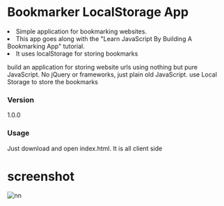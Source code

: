 # Bookmarker LocalStorage App

<li>Simple application for bookmarking websites. </li>
<li> This app goes along with the "Learn JavaScript By Building A Bookmarking App" tutorial. </li>
<li> It uses localStorage for storing bookmarks </li>

build an application for storing website urls using nothing but pure JavaScript. No jQuery or frameworks, just plain old JavaScript.
use Local Storage to store the bookmarks


### Version
1.0.0

### Usage

Just download and open index.html. It is all client side

# screenshot

![nn](https://user-images.githubusercontent.com/12325386/27988040-3707b5b4-644b-11e7-8140-9fc3fec4765c.JPG)

